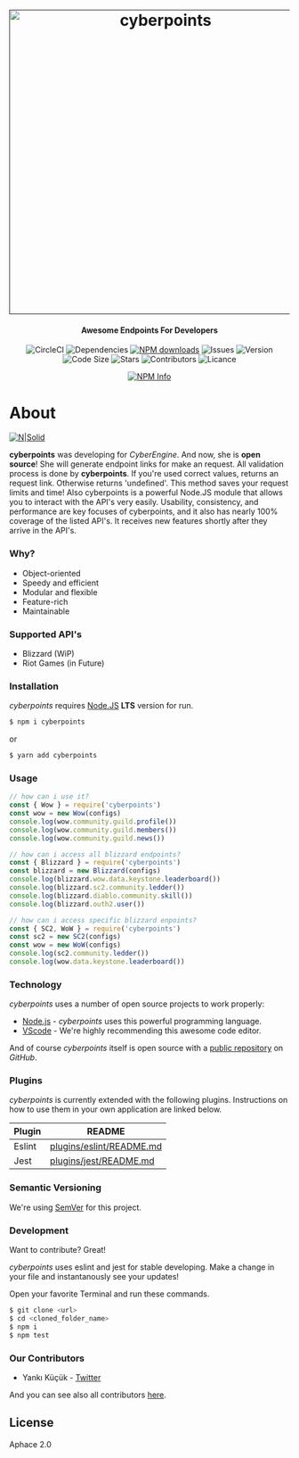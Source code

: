 <h1 align="center">
  <br>
    <a href=""><img src="https://image.ibb.co/mDgm3U/cpoints.png" width="546" alt="cyberpoints" /></a>
  <br>
</h1>
<h4 align="center">Awesome Endpoints For Developers</h4>
<p align="center">
  <a><img src="https://img.shields.io/circleci/build/github/kendinikertenkelebek/cyberpoints/master?style=flat-square" alt="CircleCI"></a>
  <a><img src="https://img.shields.io/david/kendinikertenkelebek/cyberpoints?style=flat-square" alt="Dependencies"></a>
  <a href="https://www.npmjs.com/package/cyberpoints"><img src="https://img.shields.io/npm/dt/cyberpoints.svg?maxAge=3600&style=flat-square" alt="NPM downloads" /></a>
  <a><img src="https://img.shields.io/github/issues/kendinikertenkelebek/cyberpoints?style=flat-square" alt="Issues"></a>
  <a><img src="https://img.shields.io/github/package-json/v/kendinikertenkelebek/cyberpoints/master?color=red&style=flat-square" alt="Version"></a>
  <a><img src="https://img.shields.io/github/languages/code-size/kendinikertenkelebek/cyberpoints?style=flat-square" alt="Code Size"></a>
  <a><img src="https://img.shields.io/github/stars/kendinikertenkelebek/cyberpoints?style=flat-square" alt="Stars"></a>
  <a><img src="https://img.shields.io/github/contributors/kendinikertenkelebek/cyberpoints?style=flat-square" alt="Contributors"></a>
  <a><img src="https://img.shields.io/github/license/kendinikertenkelebek/cyberpoints?style=flat-square" alt="Licance"></a>
</p>
<p align="center">
  <a href="https://nodei.co/npm/cyberpoints/"><img src="https://nodei.co/npm/cyberpoints.png?downloads=true&downloadRank=true&stars=true" alt="NPM Info" /></a>
</p>

# About

[![N|Solid](https://cldup.com/dTxpPi9lDf.thumb.png)](https://nodesource.com/products/nsolid)

**cyberpoints** was developing for _CyberEngine_. And now, she is **open source**! She will generate endpoint links for make an request. All validation process is done by **cyberpoints**.
If you're used correct values, returns an request link. Otherwise returns 'undefined'. This method saves your request limits and time! Also cyberpoints is a powerful Node.JS module that allows you to interact with the API's very easily. Usability, consistency, and performance are key focuses of cyberpoints, and it also has nearly 100% coverage of the listed API's. It receives new features shortly after they arrive in the API's.

### Why?

- Object-oriented
- Speedy and efficient
- Modular and flexible
- Feature-rich
- Maintainable

### Supported API's

- Blizzard (WiP)
- Riot Games (in Future)

### Installation

_cyberpoints_ requires [Node.JS](https://nodejs.org/en/download/) **LTS** version for run.

```sh
$ npm i cyberpoints
```

or

```sh
$ yarn add cyberpoints
```

### Usage

```js
// how can i use it?
const { Wow } = require('cyberpoints')
const wow = new Wow(configs)
console.log(wow.community.guild.profile())
console.log(wow.community.guild.members())
console.log(wow.community.guild.news())

// how can i access all blizzard endpoints?
const { Blizzard } = require('cyberpoints')
const blizzard = new Blizzard(configs)
console.log(blizzard.wow.data.keystone.leaderboard())
console.log(blizzard.sc2.community.ledder())
console.log(blizzard.diablo.community.skill())
console.log(blizzard.outh2.user())

// how can i access specific blizzard enpoints?
const { SC2, WoW } = require('cyberpoints')
const sc2 = new SC2(configs)
const wow = new WoW(configs)
console.log(sc2.community.ledder())
console.log(wow.data.keystone.leaderboard())
```

### Technology

_cyberpoints_ uses a number of open source projects to work properly:

- [Node.js] - _cyberpoints_ uses this powerful programming language.
- [VScode] - We're highly recommending this awesome code editor.

And of course _cyberpoints_ itself is open source with a [public repository][repository] on _GitHub_.

### Plugins

_cyberpoints_ is currently extended with the following plugins. Instructions on how to use them in your own application are linked below.

| Plugin      | README                                    |
| ----------- | ----------------------------------------- |
| Eslint      | [plugins/eslint/README.md][ple]           |
| Jest        | [plugins/jest/README.md][plj]             |

### Semantic Versioning

We're using [SemVer][semver] for this project.

### Development

Want to contribute? Great!

_cyberpoints_ uses eslint and jest for stable developing.
Make a change in your file and instantanously see your updates!

Open your favorite Terminal and run these commands.

```sh
$ git clone <url>
$ cd <cloned_folder_name>
$ npm i
$ npm test
```

### Our Contributors

- Yankı Küçük - [Twitter][yk]

And you can see also all contributors [here][contributors].

[twitter]: https://developer.twitter.com/en/docs/basics/twitter-ids.html
[node.js]: http://nodejs.org
[vscode]: https://code.visualstudio.com/insiders/
[repository]: https://github.com/kendinikertenkelebek/cyberpoints
[plj]: https://github.com/facebook/jest/blob/master/README.md
[ple]: https://github.com/eslint/eslint/blob/master/README.md
[semver]: https://semver.org
[yk]: https://twitter.com/seviyorumstop
[contributors]: https://github.com/kendinikertenkelebek/cyberpoints/graphs/contributors

## License

Aphace 2.0
